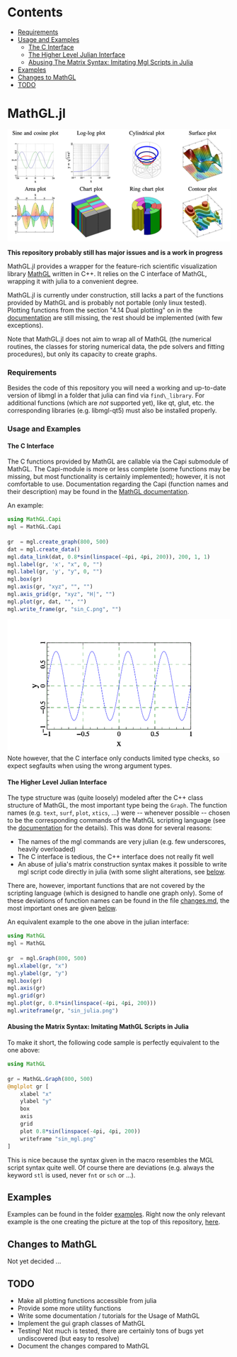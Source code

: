 <!--- This file is autogenerated to contain a toc -->

# Contents

- [Requirements ](#requirements)
- [Usage and Examples ](#usage-and-examples)
    - [The C Interface ](#the-c-interface)
    - [The Higher Level Julian Interface ](#the-higher-level-julian-interface)
    - [Abusing The Matrix Syntax: Imitating Mgl Scripts in Julia ](#abusing-the-matrix-syntax-imitating-mgl-scripts-in-julia)
- [Examples](#examples)
- [Changes to MathGL](#changes-to-mathgl)
- [TODO](#todo)

<!-- end toc -->

# MathGL.jl

![main example](/graphs/main_example.png?raw=true)

**This repository probably still has major issues and is a work in
progress**

MathGL.jl provides a wrapper for the feature-rich scientific visualization
library [MathGL](http://mathgl.sourceforge.net) written in C++. It relies
on the C interface of MathGL, wrapping it with julia to a convenient
degree.

MathGL.jl is currently under construction, still lacks a part of the
functions provided by MathGL and is probably not portable (only linux
tested). Plotting functions from the section "4.14 Dual plotting" on in
the [documentation](http://mathgl.sourceforge.net/doc_en/Main.html)
are still missing, the rest should be implemented (with few exceptions).

Note that MathGL.jl does not aim to wrap all of MathGL (the numerical
routines, the classes for storing numerical data, the pde solvers and
fitting procedures), but only its capacity to create graphs.

### Requirements 
Besides the code of this repository you will need a working and up-to-date
version of libmgl in a folder that julia can find via `find\_library`. For
additional functions (which are *not* supported yet), like qt, glut, etc.
the corresponding libraries (e.g. libmgl-qt5) must also be installed
properly.


### Usage and Examples 
#### The C Interface 
The C functions provided by MathGL are callable via the Capi submodule of
MathGL. The Capi-module is more or less complete (some functions may be
missing, but most functionality is certainly implemented); however,
it is not comfortable to use. Documentation regarding the Capi (function
names and their description) may be found in the 
[MathGL documentation](http://mathgl.sourceforge.net/doc_en/Main.html).

An example: 
```julia
using MathGL.Capi
mgl = MathGL.Capi

gr  = mgl.create_graph(800, 500)
dat = mgl.create_data()
mgl.data_link(dat, 0.8*sin(linspace(-4pi, 4pi, 200)), 200, 1, 1)
mgl.label(gr, 'x', "x", 0, "")
mgl.label(gr, 'y', "y", 0, "")
mgl.box(gr)
mgl.axis(gr, "xyz", "", "")
mgl.axis_grid(gr, "xyz", "H|", "")
mgl.plot(gr, dat, "", "")
mgl.write_frame(gr, "sin_C.png", "")
```
![sin_C example](/graphs/sin_C.png?raw=true)
Note however, that the C interface only conducts limited type checks, so
expect segfaults when using the wrong argument types.

#### The Higher Level Julian Interface 
The type structure was (quite loosely) modeled after the C++ class
structure of MathGL, the most important type being the `Graph`. The
function names (e.g. `text`, `surf`, `plot`, `xtics`, ...) were -- whenever
possible -- chosen to be the corresponding commands of the MathGL scripting
language (see the [documentation](http://mathgl.sourceforge.net/doc_en/Main.html) for
the details). This was done for several reasons:
    
* The names of the mgl commands are very julian (e.g. few underscores,
  heavily overloaded)
* The C interface is tedious, the C++ interface does not really
  fit well
* An abuse of julia's matrix construction syntax makes it possible to
  write mgl script code directly in julia (with some slight
  alterations, see [below](#abusing-the-matrix-syntax-imitating-mgl-scripts-in-julia).

There are, however, important functions that are not covered by the
scripting language (which is designed to handle one graph only).
Some of these deviations of function names can be found in the file
[changes.md](/changes.md), the most important ones are given
[below](#changes-to-mathgl).

An equivalent example to the one above in the julian interface:
```julia
using MathGL
mgl = MathGL

gr  = mgl.Graph(800, 500)
mgl.xlabel(gr, "x")
mgl.ylabel(gr, "y")
mgl.box(gr)
mgl.axis(gr)
mgl.grid(gr)
mgl.plot(gr, 0.8*sin(linspace(-4pi, 4pi, 200)))
mgl.writeframe(gr, "sin_julia.png")
```

#### Abusing the Matrix Syntax: Imitating MathGL Scripts in Julia 
To make it short, the following code sample is perfectly equivalent to the
one above:
```julia
using MathGL

gr = MathGL.Graph(800, 500)
@mglplot gr [
    xlabel "x"
    ylabel "y"
    box
    axis
    grid
    plot 0.8*sin(linspace(-4pi, 4pi, 200))
    writeframe "sin_mgl.png"
]
```
This is nice because the syntax given in the macro resembles the
MGL script syntax quite well. Of course there are deviations (e.g. always
the keyword `stl` is used, never `fnt` or `sch` or ...).

## Examples
Examples can be found in the folder [examples](/examples). Right now the only relevant
example is the one creating the picture at the top of this repository,
[here](/examples/main_example.jl).

## Changes to MathGL
Not yet decided ... 

## TODO
* Make all plotting functions accessible from julia
* Provide some more utility functions
* Write some documentation / tutorials for the Usage of MathGL
* Implement the gui graph classes of MathGL
* Testing! Not much is tested, there are certainly tons of bugs yet
undiscovered (but easy to resolve)
* Document the changes compared to MathGL
